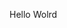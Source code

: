 Hello Wolrd







































































































































































































































































































































































































































































































































































































































































































































































































































































































































































































































































